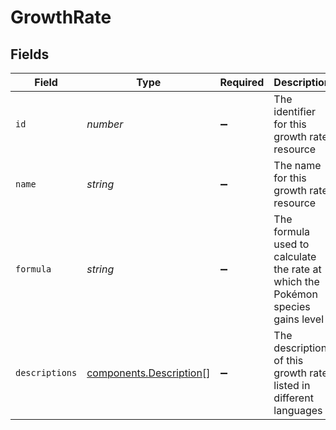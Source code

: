 # GrowthRate


## Fields

| Field                                                                           | Type                                                                            | Required                                                                        | Description                                                                     |
| ------------------------------------------------------------------------------- | ------------------------------------------------------------------------------- | ------------------------------------------------------------------------------- | ------------------------------------------------------------------------------- |
| `id`                                                                            | *number*                                                                        | :heavy_minus_sign:                                                              | The identifier for this growth rate resource                                    |
| `name`                                                                          | *string*                                                                        | :heavy_minus_sign:                                                              | The name for this growth rate resource                                          |
| `formula`                                                                       | *string*                                                                        | :heavy_minus_sign:                                                              | The formula used to calculate the rate at which the Pokémon species gains level |
| `descriptions`                                                                  | [components.Description](../../models/components/description.md)[]              | :heavy_minus_sign:                                                              | The description of this growth rate listed in different languages               |